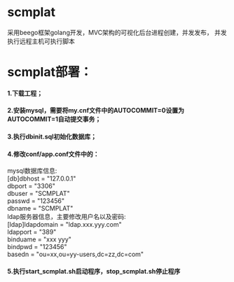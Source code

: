 # scmplat
采用beego框架golang开发，MVC架构的可视化后台进程创建，并发发布， 并发执行远程主机可执行脚本

# scmplat部署：
#### 1.下载工程；
#### 2.安装mysql，需要将my.cnf文件中的AUTOCOMMIT=0设置为AUTOCOMMIT=1自动提交事务；
#### 3.执行dbinit.sql初始化数据库；
#### 4.修改conf/app.conf文件中的：
mysql数据库信息:  
[db]dbhost = "127.0.0.1"  
dbport = "3306"  
dbuser = "SCMPLAT"  
passwd = "123456"  
dbname = "SCMPLAT"  
ldap服务器信息，主要修改用户名以及密码:  
[ldap]ldapdomain = "ldap.xxx.yyy.com"  
ldapport = "389"  
binduame = "xxx yyy"  
bindpwd = "123456"  
basedn = "ou=xx,ou=yy-users,dc=zz,dc=com"
#### 5.执行start_scmplat.sh启动程序，stop_scmplat.sh停止程序
